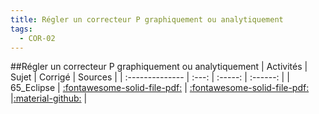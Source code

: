 ```yaml
---
title: Régler un correcteur P graphiquement ou analytiquement 
tags:
  - COR-02
---
```

[comment]: <> (Généré automatiquement par make_all_activites.py, creation_fichiers_activites)

##Régler un correcteur P graphiquement ou analytiquement 
| Activités | Sujet | Corrigé | Sources  | 
| :-------------- | :---: | :-----: | :------: | 
| 65_Eclipse | [:fontawesome-solid-file-pdf:](https://xpessoles-cpge.fr/pdf/COR-02_65_Eclipse_Sujet.pdf) | [:fontawesome-solid-file-pdf:](https://xpessoles-cpge.fr/pdf/COR-02_65_Eclipse_Sujet.pdf) |[:material-github:](https://github.com/xpessoles/PSI_ExercicesCompetences/tree/main/) |  

